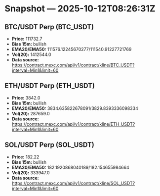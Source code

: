 # Snapshot — 2025-10-12T08:26:31Z

## BTC/USDT Perp (BTC_USDT)
- **Price:** 111732.7
- **Bias 15m:** bullish
- **EMA20/EMA50:** 111576.12245670277/111540.91227721769
- **Vol(20):** 1412544.0
- **Data source:** https://contract.mexc.com/api/v1/contract/kline/BTC_USDT?interval=Min1&limit=60

## ETH/USDT Perp (ETH_USDT)
- **Price:** 3842.0
- **Bias 15m:** bullish
- **EMA20/EMA50:** 3834.635822678091/3829.8393336098334
- **Vol(20):** 287659.0
- **Data source:** https://contract.mexc.com/api/v1/contract/kline/ETH_USDT?interval=Min1&limit=60

## SOL/USDT Perp (SOL_USDT)
- **Price:** 182.22
- **Bias 15m:** bullish
- **EMA20/EMA50:** 182.1920868040189/182.154655984664
- **Vol(20):** 333947.0
- **Data source:** https://contract.mexc.com/api/v1/contract/kline/SOL_USDT?interval=Min1&limit=60
